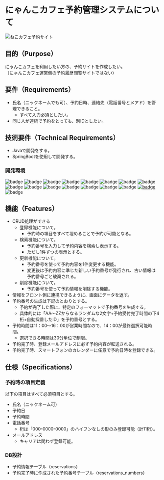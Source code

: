 # にゃんこカフェ予約管理システムについて
![ねこカフェ予約サイト](https://github.com/user-attachments/assets/b206680f-2e73-4ac5-8124-344b3b1aa154)

## 目的（Purpose）

にゃんこカフェを利用したい方の、予約サイトを作成したい。  
（にゃんこカフェ運営側の予約履歴閲覧サイトではない）

## 要件（Requirements）

- 氏名（ニックネームでも可）、予約日時、連絡先（電話番号とメアド）を管理できること。
    - すべて入力必須としたい。
- 同じ人が連続で予約をとっても、別IDとしたい。

## 技術要件（Technical Requirements）

- Javaで開発をする。
- SpringBootを使用して開発する。

### 開発環境

![badge](https://img.shields.io/badge/language-Java_17-%23007396)
![badge](https://img.shields.io/badge/springboot-3.2.6-%236DB33F?logo=spring)
![badge](https://img.shields.io/badge/MySQL-%234479A1?logo=mysql&logoColor=white)
![badge](https://img.shields.io/badge/MyBatis-%23DC382D?logoColor=white)
![badge](https://img.shields.io/badge/Postman-%23FF6C37?logo=postman&logoColor=white)
![badge](https://img.shields.io/badge/Docker-%232496ED?logo=docker&logoColor=white)
![badge](https://img.shields.io/badge/Junit5-%2325A162?logo=junit5&logoColor=white)
![badge](https://img.shields.io/badge/JSON-%23000000?logo=json&logoColor=white)
![badge](https://img.shields.io/badge/Sonar_Cloud-%23F3702A?logo=sonarcloud&logoColor=white)
![badge](https://img.shields.io/badge/IntelliJ_IDEA-%23000000?logo=intellijidea&logoColor=white)
![badge](https://img.shields.io/badge/GitHub-%23181717?logo=github&logoColor=white)
![badge](https://img.shields.io/badge/GitHub_Actions-%232088FF?logo=githubactions&logoColor=white)
![badge](https://img.shields.io/badge/Canva-%2300C4CC?logo=canva&logoColor=white)
![badge](https://img.shields.io/badge/Swagger-%2385EA2D?logo=swagger&logoColor=white)
![badge](https://img.shields.io/badge/Shields.io-%23000000?logo=shieldsdotio&logoColor=white)
[![badge](https://img.shields.io/badge/%40beginning0401-%23000000?style=social&logo=x)](https://x.com/beginning0401)
![badge]()



## 機能（Features）

- CRUD処理ができる
    - 登録機能について。
        - 予約時の項目をすべて埋めることで予約が可能となる。
    - 検索機能について。
        - 予約番号を入力して予約内容を検索し表示する。
        - ただし1件ずつの表示とする。
    - 更新機能について。
        - 予約番号を使って予約内容を1件変更する機能。
        - 変更後は予約内容に準じた新しい予約番号が発行され、古い情報は予約番号ごと破棄される。
    - 削除機能について。
        - 予約番号を使って予約情報を削除する機能。
- 情報をフロント側に連携できるように、画面にデータを返す。
- 予約番号の生成は下記のとおりとする。
    - 予約が完了した際に、特定のフォーマットで予約番号を生成する。
    - 具体的には「AA～ZZからなるランダムな2文字+予約受付完了時間の下4桁+自動採番したID」を予約番号とする。
- 予約時間は11：00～16：00が営業時間なので、14：00が最終選択可能時間。
    - 選択できる時間は30分単位で制限。
- 予約完了時、登録メールアドレスに必ず予約内容が転送される。
- 予約完了時、スマートフォンのカレンダーに任意で予約日時を登録できる。

## 仕様（Specifications）

### 予約時の項目定義

以下の項目はすべて必須項目とする。

- 氏名（ニックネーム可）
- 予約日
- 予約時間
- 電話番号
    - 桁は「000-0000-0000」のハイフンなしの形のみ登録可能（計11桁）。
- メールアドレス
    - キャリアは問わず登録可能。

### DB設計

- 予約情報テーブル（reservations）
- 予約完了時に作成された予約番号テーブル（reservations_numbers）
